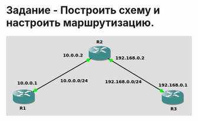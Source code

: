 ﻿# Задание - Построить схему и настроить маршрутизацию.
![Image alt](https://raw.githubusercontent.com/Kolpach/eltex-networks/main/project1/scheme.png)
